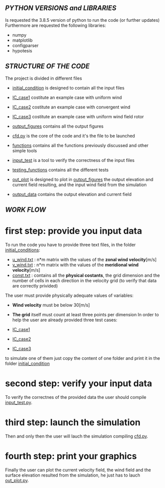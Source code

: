 ## _PYTHON VERSIONS and LIBRARIES_

Is requested the 3.8.5 version of python to run the code (or further updates)
Furthermore are requested the following libraries: 
* numpy
* matplotlib 
* configparser
* hypotesis

## _STRUCTURE OF THE CODE_

The project is divided in different files

* [initial_condition](https://github.com/enricomoresco/Software-and-Computing-Repository/blob/master/initial_condition) is designed to contain all the input files
* [IC_case1](https://github.com/enricomoresco/Software-and-Computing-Repository/blob/master/IC_case1) costitute an example case with uniform wind
* [IC_case2](https://github.com/enricomoresco/Software-and-Computing-Repository/blob/master/IC_case2) costitute an example case with convergent wind
* [IC_case3](https://github.com/enricomoresco/Software-and-Computing-Repository/blob/master/IC_case3) costitute an example case with uniform wind field rotor

* [output_figures](https://github.com/enricomoresco/Software-and-Computing-Repository/blob/master/output_figures) contains all the output figures
* [cfd.py](https://github.com/enricomoresco/Software-and-Computing-Repository/blob/master/cfd.py) is the core of the code and it's the file to be launched
* [functions](https://github.com/enricomoresco/Software-and-Computing-Repository/blob/master/functions) contains all the functions previously discussed and other simple tools
* [input_test](https://github.com/enricomoresco/Software-and-Computing-Repository/blob/master/input_test) is a tool to verify the correctness of the input files
* [testing_functions](https://github.com/enricomoresco/Software-and-Computing-Repository/blob/master/test_functions) contains all the different tests
* [out_plot](https://github.com/enricomoresco/Software-and-Computing-Repository/blob/master/out_plot) is designed to plot in [output_figures](https://github.com/enricomoresco/Software-and-Computing-Repository/blob/master/output_figures) the output elevation and current field resulting, and the input wind field from the simulation
* [output_data](https://github.com/enricomoresco/Software-and-Computing-Repository/blob/master/output_data) contains the output elevation and current field

## _WORK FLOW_


# first step: provide you input data
To run the code you have to provide three text files, in the folder [initial_conditions](https://github.com/enricomoresco/Software-and-Computing-Repository/blob/master/initial_conditions):

* [u_wind.txt](https://github.com/enricomoresco/Software-and-Computing-Repository/blob/master/initial_conditions/u_wind.txt) : n*m matrix with the values of the **zonal wind velocity**[m/s]
* [v_wind.txt](https://github.com/enricomoresco/Software-and-Computing-Repository/blob/master/initial_conditions/v_wind.txt) : n*m matrix with the values of the **meridional wind velocity**[m/s]
* [const.txt](https://github.com/enricomoresco/Software-and-Computing-Repository/blob/master/initial_conditions/const.txt) : contains all the **physical costants**, the grid dimension and the number of cells in each direction in the velocity grid (to verify that data are correctly privided)

The user must provide physically adequate values of variables:

* **Wind velocity** must be below 30[m/s]
* **The grid** itself must count at least three points per dimension
In order to help the user are already provided three test cases:

* [IC_case1](https://github.com/enricomoresco/Software-and-Computing-Repository/blob/master/IC_case1)
* [IC_case2](https://github.com/enricomoresco/Software-and-Computing-Repository/blob/master/IC_case2)
* [IC_case3](https://github.com/enricomoresco/Software-and-Computing-Repository/blob/master/IC_case3)

to simulate one of them just copy the content of one folder and print it in the folder [initial_condition](https://github.com/enricomoresco/Software-and-Computing-Repository/blob/master/initial_condition)

# second step: verify your input data

To verify the correctnes of the provided data the user should compile [input_test.py](https://github.com/enricomoresco/Software-and-Computing-Repository/blob/master/input_test.py).

# third step: launch the simulation

Then and only then the user will lauch the simulation compiling [cfd.py](https://github.com/enricomoresco/Software-and-Computing-Repository/blob/main/cfd.py).

# fourth step: print your graphics

Finally the user can plot the current velocity field, the wind field and the surface elevation resulted from the simulation, he just has to lauch [out_plot.py](https://github.com/enricomoresco/Software-and-Computing-Repository/blob/main/out_plot.py).


























